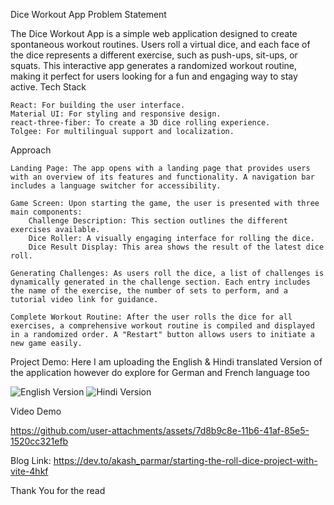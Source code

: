 Dice Workout App
Problem Statement

The Dice Workout App is a simple web application designed to create spontaneous workout routines. Users roll a virtual dice, and each face of the dice represents a different exercise, such as push-ups, sit-ups, or squats. This interactive app generates a randomized workout routine, making it perfect for users looking for a fun and engaging way to stay active.
Tech Stack

    React: For building the user interface.
    Material UI: For styling and responsive design.
    react-three-fiber: To create a 3D dice rolling experience.
    Tolgee: For multilingual support and localization.

Approach

    Landing Page: The app opens with a landing page that provides users with an overview of its features and functionality. A navigation bar includes a language switcher for accessibility.

    Game Screen: Upon starting the game, the user is presented with three main components:
        Challenge Description: This section outlines the different exercises available.
        Dice Roller: A visually engaging interface for rolling the dice.
        Dice Result Display: This area shows the result of the latest dice roll.

    Generating Challenges: As users roll the dice, a list of challenges is dynamically generated in the challenge section. Each entry includes the name of the exercise, the number of sets to perform, and a tutorial video link for guidance.

    Complete Workout Routine: After the user rolls the dice for all exercises, a comprehensive workout routine is compiled and displayed in a randomized order. A "Restart" button allows users to initiate a new game easily.

Project Demo: 
Here I am uploading the English & Hindi translated Version of the application however do explore for German and French language too

![English Version](https://github.com/user-attachments/assets/af47d440-7deb-4463-bd29-ef4728211180)
![Hindi Version](https://github.com/user-attachments/assets/eb589477-76a0-41a0-8b98-2c8fb23c3bf4)


Video Demo

https://github.com/user-attachments/assets/7d8b9c8e-11b6-41af-85e5-1520cc321efb

Blog Link: 
https://dev.to/akash_parmar/starting-the-roll-dice-project-with-vite-4hkf

Thank You for the read



